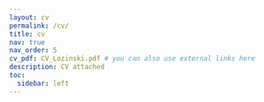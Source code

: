 ```yaml
---
layout: cv
permalink: /cv/
title: cv
nav: true
nav_order: 5
cv_pdf: CV_Lozinski.pdf # you can also use external links here
description: CV attached
toc:
  sidebar: left
---
```

